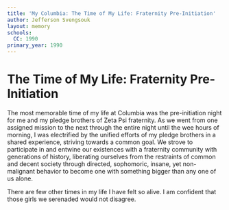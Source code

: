 ```yaml
---
title: 'My Columbia: The Time of My Life: Fraternity Pre-Initiation'
author: Jefferson Svengsouk
layout: memory
schools:
  CC: 1990
primary_year: 1990
---
```

# The Time of My Life: Fraternity Pre-Initiation

The most memorable time of my life at Columbia was the pre-initiation night for me and my pledge brothers of Zeta Psi fraternity. As we went from one assigned mission to the next through the entire night until the wee hours of morning, I was electrified by the unified efforts of my pledge brothers in a shared experience, striving towards a common goal. We strove to participate in and entwine our existences with a fraternity community with generations of history, liberating ourselves from the restraints of common and decent society through directed, sophomoric, insane, yet non-malignant behavior to become one with something bigger than any one of us alone. 

There are few other times in my life I have felt so alive. I am confident that those girls we serenaded would not disagree.
